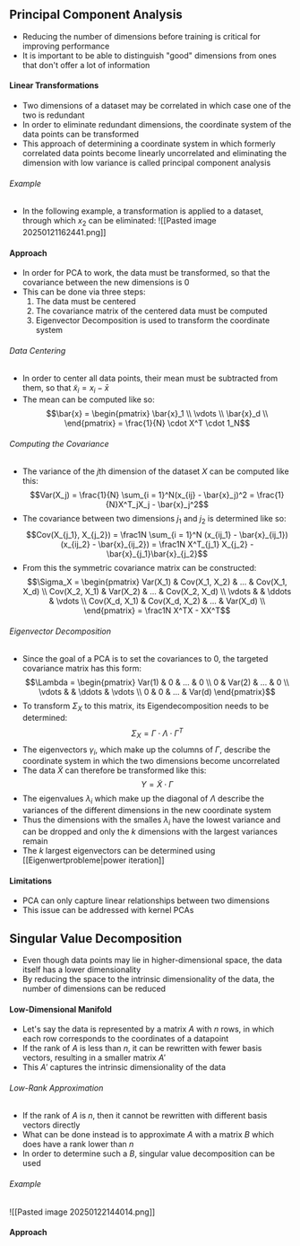 ## Principal Component Analysis
- Reducing the number of dimensions before training is critical for improving performance
- It is important to be able to distinguish "good" dimensions from ones that don't offer a lot of information
#### Linear Transformations
- Two dimensions of a dataset may be correlated in which case one of the two is redundant
- In order to eliminate redundant dimensions, the coordinate system of the data points can be transformed
- This approach of determining a coordinate system in which formerly correlated data points become linearly uncorrelated and eliminating the dimension with low variance is called principal component analysis
###### Example
- In the following example, a transformation is applied to a dataset, through which $x_2$ can be eliminated:
![[Pasted image 20250121162441.png]]
#### Approach
- In order for PCA to work, the data must be transformed, so that the covariance between the new dimensions is $0$
- This can be done via three steps:
	1. The data must be centered
	2. The covariance matrix of the centered data must be computed 
	3. Eigenvector Decomposition is used to transform the coordinate system
###### Data Centering 
- In order to center all data points, their mean must be subtracted from them, so that $\tilde{x}_i = x_i - \bar{x}$
- The mean can be computed like so:
$$\bar{x} = \begin{pmatrix}
\bar{x}_1 \\
\vdots \\
\bar{x}_d \\
\end{pmatrix} = \frac{1}{N} \cdot X^T \cdot 1_N$$
###### Computing the Covariance
- The variance of the $j$th dimension of the dataset $X$ can be computed like this:
$$Var(X_j) = \frac{1}{N} \sum_{i = 1}^N(x_{ij} - \bar{x}_j)^2 = \frac{1}{N}X^T_jX_j - \bar{x}_j^2$$
- The covariance between two dimensions $j_1$ and $j_2$ is determined like so:
$$Cov(X_{j_1}, X_{j_2}) = \frac1N \sum_{i = 1}^N (x_{ij_1} - \bar{x}_{ij_1})(x_{ij_2} - \bar{x}_{ij_2}) = \frac1N X^T_{j_1} X_{j_2} - \bar{x}_{j_1}\bar{x}_{j_2}$$
- From this the symmetric covariance matrix can be constructed:
$$\Sigma_X = \begin{pmatrix}
Var(X_1) & Cov(X_1, X_2) & ... & Cov(X_1, X_d) \\
Cov(X_2, X_1) & Var(X_2) & ... & Cov(X_2, X_d) \\
\vdots & & \ddots & \vdots \\
Cov(X_d, X_1) & Cov(X_d, X_2) & ... & Var(X_d) \\
\end{pmatrix} = \frac1N X^TX - XX^T$$
###### Eigenvector Decomposition
- Since the goal of a PCA is to set the covariances to $0$, the targeted covariance matrix has this form:
$$\Lambda = \begin{pmatrix}
Var(1) & 0 & ... & 0 \\
0 & Var(2) & ... & 0 \\
\vdots & & \ddots & \vdots \\
0 & 0 & ... & Var(d)
\end{pmatrix}$$
- To transform $\Sigma_X$ to this matrix, its Eigendecomposition needs to be determined: 
$$\Sigma_X = \Gamma \cdot \Lambda \cdot \Gamma^T$$
- The eigenvectors $\gamma_i$, which make up the columns of $\Gamma$, describe the coordinate system in which the two dimensions become uncorrelated
- The data $\tilde X$ can therefore be transformed like this:
$$Y = \tilde X \cdot \Gamma$$
- The eigenvalues $\lambda_i$ which make up the diagonal of $\Lambda$ describe the variances of the different dimensions in the new coordinate system
- Thus the dimensions with the smalles $\lambda_i$ have the lowest variance and can be dropped and only the $k$ dimensions with the largest variances remain
- The $k$ largest eigenvectors can be determined using [[Eigenwertprobleme|power iteration]]
#### Limitations
- PCA can only capture linear relationships between two dimensions
- This issue can be addressed with kernel PCAs
## Singular Value Decomposition
- Even though data points may lie in higher-dimensional space, the data itself has a lower dimensionality
- By reducing the space to the intrinsic dimensionality of the data, the number of dimensions can be reduced
#### Low-Dimensional Manifold
- Let's say the data is represented by a matrix $A$ with $n$ rows, in which each row corresponds to the coordinates of a datapoint
- If the rank of $A$ is less than $n$, it can be rewritten with fewer basis vectors, resulting in a smaller matrix $A'$
- This $A'$ captures the intrinsic dimensionality of the data
###### Low-Rank Approximation
- If the rank of $A$ is $n$, then it cannot be rewritten with different basis vectors directly
- What can be done instead is to approximate $A$ with a matrix $B$ which does have a rank lower than $n$
- In order to determine such a $B$, singular value decomposition can be used
###### Example
![[Pasted image 20250122144014.png]]
#### Approach